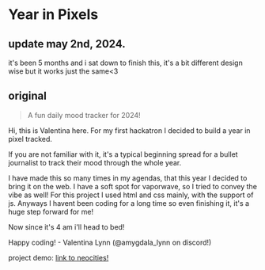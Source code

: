 # Year in Pixels
## update may 2nd, 2024.

it's been 5 months and i sat down to finish this, it's a bit different design wise but it works just the same<3

## original

> A fun daily mood tracker for 2024!

Hi, this is Valentina here. For my first hackatron I decided to build a year in pixel tracked.

If you are not familiar with it, it's a typical beginning spread for a bullet journalist to track their mood through the whole year.
  
I have made this so many times in my agendas, that this year I decided to bring it on the web.
I have a soft spot for vaporwave, so I tried to convey the vibe as well!
For this project I used html and css mainly, with the support of js.
Anyways I havent been coding for a long time so even finishing it, it's a huge step forward for me!

Now since it's 4 am i'll head to bed!
  
Happy coding! - Valentina Lynn (@amygdala_lynn on discord!)

project demo: <a href="https://a-record-of-lynn-who-am-i.neocities.org"> link to neocities! </a>
